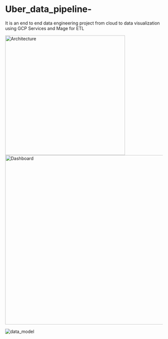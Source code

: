 # Uber_data_pipeline-
It is an end to end data engineering project from cloud to data visualization using GCP Services and Mage for ETL

<img width="383" alt="Architecture" src="https://github.com/viraniriaz/Uber_data_pipeline-/assets/82742908/be50f9b2-47ec-44f8-be33-e4f73280bd7f">
<img width="542" alt="Dashboard" src="https://github.com/viraniriaz/Uber_data_pipeline-/assets/82742908/11421ab5-017b-42b2-8ef8-d63ff68f10fb">

![data_model](https://github.com/viraniriaz/Uber_data_pipeline-/assets/82742908/188f0eaf-0a6c-4977-91ee-a44d9b1aabf4)
